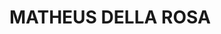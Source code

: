 <!DOCTYPE html>
<html lang="pt-br">
   <head>
   <title>Curriculo</title>
   <meta charset="utf-8">
   </head> 
   <body>   
   

   <h1>MATHEUS DELLA ROSA</h1>


      
   </body>
</html>
